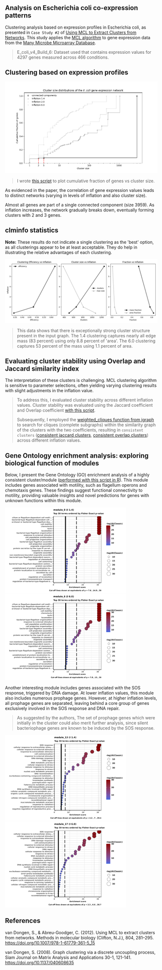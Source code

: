 ## Analysis on Escherichia coli co-expression patterns 

Clustering analysis based on expression profiles in Escherichia coli, as presented in `Case Study #2` of [Using MCL to Extract Clusters from Networks](http://micans.org/mcl/lit/mimb.pdf). This study applies the [MCL algorithm](http://micans.org/mcl/) to gene expression data from the [Many Microbe Microarray Database](http://m3d.mssm.edu/norm/).

>E_coli_v4_Build_6: Dataset used that contains expression values for 4297 genes measured across 466 conditions.

## Clustering based on expression profiles

![](https://github.com/felipevzps/ecoli-co-expression-network/blob/main/results/clusterSizeDistribution.png)
>I wrote [this script](https://github.com/felipevzps/ecoli-co-expression-network/blob/main/code/clusterSizeDistribution.py) to plot cumulative fraction of genes vs cluster size.

As evidenced in the paper, the correlation of gene expression values leads to distinct networks (varying in levels of inflation and also cluster size).

Almost all genes are part of a single connected component (size 3959). As inflation increases, the network gradually breaks down, eventually forming clusters with 2 and 3 genes.

## clminfo statistics

**Note:** These results do not indicate a single clustering as the 'best' option, as all clusterings appear to be at least acceptable. They do help in illustrating the relative advantages of each clustering.

![](https://github.com/felipevzps/ecoli-co-expression-network/blob/main/results/clusteringEfficiency.png)
>This data shows that there is exceptionally strong cluster structure present in the input graph. The 1.4 clustering captures nearly all edge mass (83 percent) using only 8.8 percent of 'area'. The 6.0 clustering captures 53 percent of the mass using 1.1 percent of area.

## Evaluating cluster stability using Overlap and Jaccard similarity index

The interpretation of these clusters is challenging. MCL clustering algorithm is sensitive to parameter selections, often yielding varying clustering results with slight adjustments in the inflation value.
>To address this, I evaluated cluster stability across different inflation values. Cluster stability was evaluated using the Jaccard coefficient and Overlap coefficient [with this script](https://github.com/felipevzps/ecoli-co-expression-network/blob/main/code/calculateClusterSimilarity.py). 
>
>Subsequently, I employed the [weighted_cliques function from igraph](https://igraph.org/c/doc/igraph-Cliques.html#weighted-cliques) to search for cliques (complete subgraphs) within the similarity graph of the clusters with the two coefficients, resulting in `consistent clusters` ([consistent jaccard clusters](https://github.com/felipevzps/ecoli-co-expression-network/blob/main/results/cliques_jaccard.txt), [consistent overlap clusters](https://github.com/felipevzps/ecoli-co-expression-network/blob/main/results/cliques_overlap.txt)) across different inflation values.


[](https://github.com/felipevzps/ecoli-co-expression-network/blob/main/code/findsCliquesInGraph.R)

## Gene Ontology enrichment analysis: exploring biological function of modules

Below, I present the Gene Ontology (GO) enrichment analysis of a highly consistent cluster/module ([performed with this script in R](https://github.com/felipevzps/ecoli-co-expression-network/blob/main/code/enrichmentGO.R)). This module includes genes associated with motility, such as flagellum operons and chemotaxis genes. These findings suggest functional connectivity to motility, providing valuable insights and novel predictions for genes with unknown functions within this module.

<p float="left">
  <img src="https://github.com/felipevzps/ecoli-co-expression-network/blob/main/results/enrichment/I14/module_8_GO_30Terms_Fisher.png" width="400" />
  <img src="https://github.com/felipevzps/ecoli-co-expression-network/blob/main/results/enrichment/I60/module_6_GO_30Terms_Fisher.png" width="400" />
</p>

Another interesting module includes genes associated with the SOS response, triggered by DNA damage. At lower inflation values, this module also includes numerous prophage genes. However, at higher inflation levels, all prophage genes are separated, leaving behind a core group of genes exclusively involved in the SOS response and DNA repair. 
>As suggested by the authors, The set of prophage genes which were initially in the cluster could also merit further analysis, since silent bacteriophage genes are known to be induced by the SOS response.

<p float="left">
  <img src="https://github.com/felipevzps/ecoli-co-expression-network/blob/main/results/enrichment/I14/module_13_GO_30Terms_Fisher.png" width="400" />
  <img src="https://github.com/felipevzps/ecoli-co-expression-network/blob/main/results/enrichment/I60/module_17_GO_30Terms_Fisher.png" width="400" />
</p>

## References
van Dongen, S., & Abreu-Goodger, C. (2012). Using MCL to extract clusters from networks. Methods in molecular biology (Clifton, N.J.), 804, 281–295. https://doi.org/10.1007/978-1-61779-361-5_15

van Dongen, S. (2008). Graph clustering via a discrete uncoupling process, Siam Journal on Matrix Analysis and Applications 30-1, 121-141. https://doi.org/10.1137/040608635
